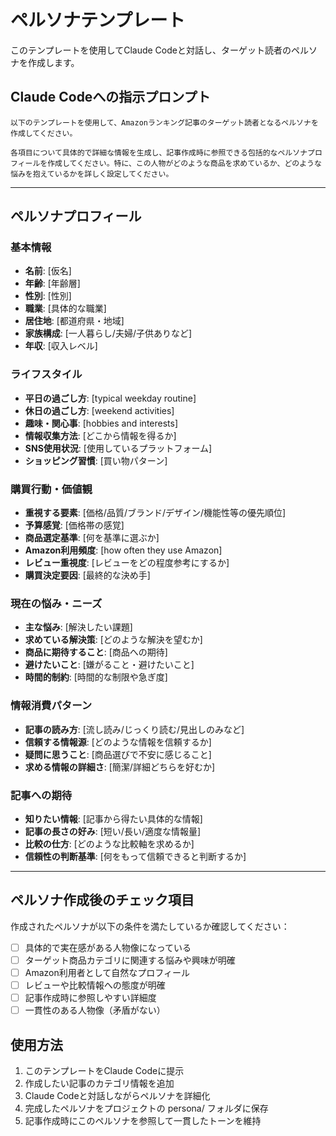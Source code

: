 # ペルソナテンプレート

このテンプレートを使用してClaude Codeと対話し、ターゲット読者のペルソナを作成します。

## Claude Codeへの指示プロンプト

```
以下のテンプレートを使用して、Amazonランキング記事のターゲット読者となるペルソナを作成してください。

各項目について具体的で詳細な情報を生成し、記事作成時に参照できる包括的なペルソナプロフィールを作成してください。特に、この人物がどのような商品を求めているか、どのような悩みを抱えているかを詳しく設定してください。
```

---

## ペルソナプロフィール

### 基本情報
- **名前**: [仮名]
- **年齢**: [年齢層]
- **性別**: [性別]
- **職業**: [具体的な職業]
- **居住地**: [都道府県・地域]
- **家族構成**: [一人暮らし/夫婦/子供ありなど]
- **年収**: [収入レベル]

### ライフスタイル
- **平日の過ごし方**: [typical weekday routine]
- **休日の過ごし方**: [weekend activities]
- **趣味・関心事**: [hobbies and interests]
- **情報収集方法**: [どこから情報を得るか]
- **SNS使用状況**: [使用しているプラットフォーム]
- **ショッピング習慣**: [買い物パターン]

### 購買行動・価値観
- **重視する要素**: [価格/品質/ブランド/デザイン/機能性等の優先順位]
- **予算感覚**: [価格帯の感覚]
- **商品選定基準**: [何を基準に選ぶか]
- **Amazon利用頻度**: [how often they use Amazon]
- **レビュー重視度**: [レビューをどの程度参考にするか]
- **購買決定要因**: [最終的な決め手]

### 現在の悩み・ニーズ
- **主な悩み**: [解決したい課題]
- **求めている解決策**: [どのような解決を望むか]
- **商品に期待すること**: [商品への期待]
- **避けたいこと**: [嫌がること・避けたいこと]
- **時間的制約**: [時間的な制限や急ぎ度]

### 情報消費パターン
- **記事の読み方**: [流し読み/じっくり読む/見出しのみなど]
- **信頼する情報源**: [どのような情報を信頼するか]
- **疑問に思うこと**: [商品選びで不安に感じること]
- **求める情報の詳細さ**: [簡潔/詳細どちらを好むか]

### 記事への期待
- **知りたい情報**: [記事から得たい具体的な情報]
- **記事の長さの好み**: [短い/長い/適度な情報量]
- **比較の仕方**: [どのような比較軸を求めるか]
- **信頼性の判断基準**: [何をもって信頼できると判断するか]

---

## ペルソナ作成後のチェック項目

作成されたペルソナが以下の条件を満たしているか確認してください：

- [ ] 具体的で実在感がある人物像になっている
- [ ] ターゲット商品カテゴリに関連する悩みや興味が明確
- [ ] Amazon利用者として自然なプロフィール
- [ ] レビューや比較情報への態度が明確
- [ ] 記事作成時に参照しやすい詳細度
- [ ] 一貫性のある人物像（矛盾がない）

## 使用方法

1. このテンプレートをClaude Codeに提示
2. 作成したい記事のカテゴリ情報を追加
3. Claude Codeと対話しながらペルソナを詳細化
4. 完成したペルソナをプロジェクトの persona/ フォルダに保存
5. 記事作成時にこのペルソナを参照して一貫したトーンを維持